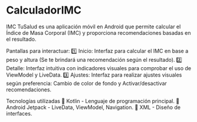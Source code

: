 # CalculadorIMC
IMC TuSalud es una aplicación móvil en Android que permite calcular el Índice de Masa Corporal (IMC) y proporciona recomendaciones basadas en el resultado.

Pantallas para interactuar:
1️⃣ Inicio: Interfaz para calcular el IMC en base a peso y altura (Se te brindará una recomendación según el resultado).
2️⃣ Detalle: Interfaz intuitiva con indicadores visuales para comprobar el uso de ViewModel y LiveData.
3️⃣ Ajustes: Interfaz para realizar ajustes visuales según preferencia: Cambio de color de fondo y Activar/desactivar recomendaciones.

Tecnologías utilizadas
🔹 Kotlin - Lenguaje de programación principal.
🔹 Android Jetpack - LiveData, ViewModel, Navigation.
🔹 XML - Diseño de interfaces.

